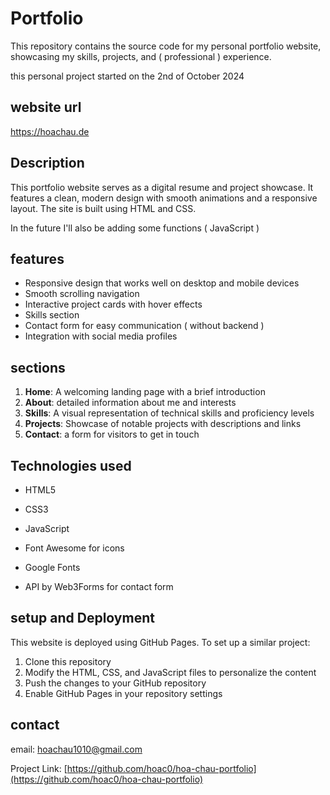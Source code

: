 # Portfolio

This repository contains the source code for my personal portfolio website, showcasing my skills, projects, and ( professional ) experience.

this personal project started on the 2nd of October 2024

## website url

https://hoachau.de

## Description

This portfolio website serves as a digital resume and project showcase. It features a clean, modern design with smooth animations and a responsive layout. The site is built using HTML and CSS. 

In the future I'll also be adding some functions ( JavaScript )


## features

- Responsive design that works well on desktop and mobile devices
- Smooth scrolling navigation
- Interactive project cards with hover effects
- Skills section
- Contact form for easy communication ( without backend )
- Integration with social media profiles

## sections

1. **Home**: A welcoming landing page with a brief introduction
2. **About**: detailed information about me and interests
3. **Skills**: A visual representation of technical skills and proficiency levels
4. **Projects**: Showcase of notable projects with descriptions and links
5. **Contact**: a form for visitors to get in touch

## Technologies used

- HTML5
- CSS3
- JavaScript
  
- Font Awesome for icons
- Google Fonts
- API by Web3Forms for contact form

## setup and Deployment

This website is deployed using GitHub Pages. To set up a similar project:

1. Clone this repository
2. Modify the HTML, CSS, and JavaScript files to personalize the content
3. Push the changes to your GitHub repository
4. Enable GitHub Pages in your repository settings

## contact

email: hoachau1010@gmail.com

Project Link: [https://github.com/hoac0/hoa-chau-portfolio](https://github.com/hoac0/hoa-chau-portfolio)
